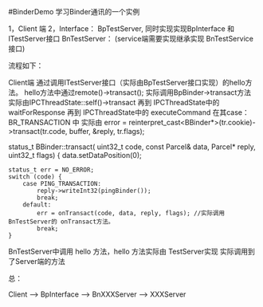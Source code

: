 #BinderDemo
学习Binder通讯的一个实例

1，Client 端
2，Interface：
BpTestServer, 同时实现实现BpInterface 和ITestServer接口
BnTestServer：
(service端需要实现继承实现 BnTestService 接口)



流程如下：

Client端  通过调用ITestServer接口（实际由BpTestServer接口实现）的hello方法。
hello方法中通过remote()->transact(); 
实际调用BpBinder->transact方法
实际由IPCThreadState::self()->transact
再到  IPCThreadState中的 waitForResponse 
再到  IPCThreadState中的 executeCommand 
在其case：BR_TRANSACTION 中
实际由                    error = reinterpret_cast<BBinder*>(tr.cookie)->transact(tr.code, buffer,
                            &reply, tr.flags);


status_t BBinder::transact(
    uint32_t code, const Parcel& data, Parcel* reply, uint32_t flags)
{
    data.setDataPosition(0);

    status_t err = NO_ERROR;
    switch (code) {
        case PING_TRANSACTION:
            reply->writeInt32(pingBinder());
            break;
        default:
            err = onTransact(code, data, reply, flags); //实际调用BnTestServer的 onTransact方法。
            break;
    }


BnTestServer中调用 hello 方法，hello 方法实际由 TestServer实现
实际调用到了Server端的方法

总：

Client  --> BpInterface  --> BnXXXServer  --> XXXServer



